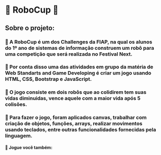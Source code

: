 # 🤖 RoboCup 🤖

## Sobre o projeto:

### 🤖 A RoboCup é um dos Challenges da FIAP, na qual os alunos do 1º ano de sistemas de informação construem um robô para uma competição que será realizada no Festival Next.
### 🤖 Por conta disso uma das atividades em grupo da matéria de Web Standarts and Game Developing é criar um jogo usando HTML, CSS, Bootstrap e JavaScript.
### 🤖 O jogo consiste em dois robôs que ao colidirem tem suas vidas diminuidas, vence aquele com a maior vida após 5 colisões.
### 🤖 Para fazer o jogo, foram aplicados canvas, trabalhar com criação de objetos, funções, arrays, realizar movimentos usando teclados, entre outras funcionalidades fornecidas pela linguagem.

#### 🤖 Jogue você também: 
